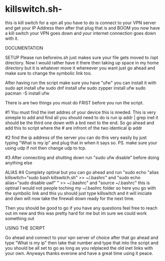 # killswitch.sh-
this is kill switch for a vpn all you have to do is connect to your VPN server and get your IP Address then after that plug that is and BOOM you now have a kill switch your VPN goes down and your internet connection goes down with it. 

DOCUMENTATION

SETUP
Please run beforeins.sh just makes sure your file gets moved to /opt directory. Now I would rather have it there then taking up space in my home directory but it is whatever move it whereever you want just go ahead and make sure to change the symbolic link too.

After having run the script make sure you have "ufw" you can install it with 
            sudo apt install ufw
            sudo dnf install ufw
            sudo zypper install ufw 
            sudo pacman -S install ufw 

There is are two things you must do FRIST before you run the script.

#1 You must find the inet addres of your device this is nneded. This is very simeple to add and find all you should need to do is run ip addr | grep inet  it should be the third one down with a brd next to the end. So go ahead and add this to script where the # are infront of the two identical ip addr 

#2 find the ip address of the server you can do this very easily by just typing "What is my ip" and plug that in when it says so. PS. make sure your using udp if not then change udp to tcp.

#3 After connecting and shutting down run "sudo ufw disable" before doing anything else

ALIAS 
#4 Complety optinal but you can go ahead and run "sudo echo "alias killswitch="sudo bash killswitch.sh" >> ~/.bashrc" and  "sudo echo alias="sudo disable uwf"  " >> ~/.bashrc" and "source ~/.bashrc" this is optinal I would not people toching my ~/.bashrc folder so here you go with the symbolic link and this yu should just type killswitch and it will iniciate and dwn will now take the firewall down ready for the next time.

Then you should be good to go if you have any questions feel free to reach out im new and this was pretty hard for me but im sure we could work something out

USING THE SCRIPT

Go ahead and connect to your vpn server of choice after that go ahead and type "What is my ip" then take that number and type that into the script and you should be all set to go as long as you relplaced the old inet links with your own. Anyways thanks everone and have a great time using it peace. 
